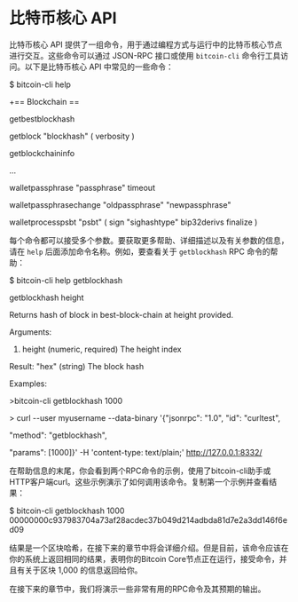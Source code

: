 # 比特币核心 API

比特币核心 API 提供了一组命令，用于通过编程方式与运行中的比特币核心节点进行交互。这些命令可以通过 JSON-RPC 接口或使用 `bitcoin-cli` 命令行工具访问。以下是比特币核心 API 中常见的一些命令：

$ bitcoin-cli help&#x20;

\+== Blockchain ==&#x20;

getbestblockhash&#x20;

getblock "blockhash" ( verbosity )&#x20;

getblockchaininfo&#x20;

...&#x20;

walletpassphrase "passphrase" timeout&#x20;

walletpassphrasechange "oldpassphrase" "newpassphrase"&#x20;

walletprocesspsbt "psbt" ( sign "sighashtype" bip32derivs finalize )

每个命令都可以接受多个参数。要获取更多帮助、详细描述以及有关参数的信息，请在 `help` 后面添加命令名称。例如，要查看关于 `getblockhash` RPC 命令的帮助：

$ bitcoin-cli help getblockhash

getblockhash height

Returns hash of block in best-block-chain at height provided.&#x20;

Arguments:

1. height (numeric, required) The height index&#x20;

Result: "hex" (string) The block hash&#x20;

Examples:

\>bitcoin-cli getblockhash 1000

\> curl --user myusername --data-binary '{"jsonrpc": "1.0", "id": "curltest",&#x20;

"method": "getblockhash",&#x20;

"params": \[1000]}' -H 'content-type: text/plain;' http://127.0.0.1:8332/

在帮助信息的末尾，你会看到两个RPC命令的示例，使用了bitcoin-cli助手或HTTP客户端curl。这些示例演示了如何调用该命令。复制第一个示例并查看结果：

$ bitcoin-cli getblockhash 1000 00000000c937983704a73af28acdec37b049d214adbda81d7e2a3dd146f6ed09

结果是一个区块哈希，在接下来的章节中将会详细介绍。但是目前，该命令应该在你的系统上返回相同的结果，表明你的Bitcoin Core节点正在运行，接受命令，并且有关于区块 1,000 的信息返回给你。&#x20;

在接下来的章节中，我们将演示一些非常有用的RPC命令及其预期的输出。 